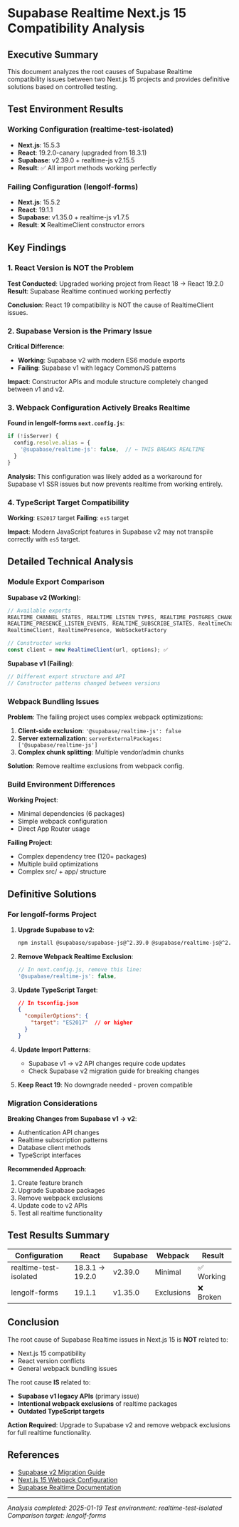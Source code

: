 # Supabase Realtime Next.js 15 Compatibility Analysis

## Executive Summary

This document analyzes the root causes of Supabase Realtime compatibility issues between two Next.js 15 projects and provides definitive solutions based on controlled testing.

## Test Environment Results

### Working Configuration (realtime-test-isolated)
- **Next.js**: 15.5.3
- **React**: 19.2.0-canary (upgraded from 18.3.1)
- **Supabase**: v2.39.0 + realtime-js v2.15.5
- **Result**: ✅ All import methods working perfectly

### Failing Configuration (lengolf-forms)
- **Next.js**: 15.5.2
- **React**: 19.1.1
- **Supabase**: v1.35.0 + realtime-js v1.7.5
- **Result**: ❌ RealtimeClient constructor errors

## Key Findings

### 1. React Version is NOT the Problem
**Test Conducted**: Upgraded working project from React 18 → React 19.2.0
**Result**: Supabase Realtime continued working perfectly

**Conclusion**: React 19 compatibility is NOT the cause of RealtimeClient issues.

### 2. Supabase Version is the Primary Issue
**Critical Difference**:
- **Working**: Supabase v2 with modern ES6 module exports
- **Failing**: Supabase v1 with legacy CommonJS patterns

**Impact**: Constructor APIs and module structure completely changed between v1 and v2.

### 3. Webpack Configuration Actively Breaks Realtime
**Found in lengolf-forms `next.config.js`**:
```javascript
if (!isServer) {
  config.resolve.alias = {
    '@supabase/realtime-js': false,  // ← THIS BREAKS REALTIME
  }
}
```

**Analysis**: This configuration was likely added as a workaround for Supabase v1 SSR issues but now prevents realtime from working entirely.

### 4. TypeScript Target Compatibility
**Working**: `ES2017` target
**Failing**: `es5` target

**Impact**: Modern JavaScript features in Supabase v2 may not transpile correctly with `es5` target.

## Detailed Technical Analysis

### Module Export Comparison

**Supabase v2 (Working)**:
```javascript
// Available exports
REALTIME_CHANNEL_STATES, REALTIME_LISTEN_TYPES, REALTIME_POSTGRES_CHANGES_LISTEN_EVENT,
REALTIME_PRESENCE_LISTEN_EVENTS, REALTIME_SUBSCRIBE_STATES, RealtimeChannel,
RealtimeClient, RealtimePresence, WebSocketFactory

// Constructor works
const client = new RealtimeClient(url, options); ✅
```

**Supabase v1 (Failing)**:
```javascript
// Different export structure and API
// Constructor patterns changed between versions
```

### Webpack Bundling Issues

**Problem**: The failing project uses complex webpack optimizations:
1. **Client-side exclusion**: `'@supabase/realtime-js': false`
2. **Server externalization**: `serverExternalPackages: ['@supabase/realtime-js']`
3. **Complex chunk splitting**: Multiple vendor/admin chunks

**Solution**: Remove realtime exclusions from webpack config.

### Build Environment Differences

**Working Project**:
- Minimal dependencies (6 packages)
- Simple webpack configuration
- Direct App Router usage

**Failing Project**:
- Complex dependency tree (120+ packages)
- Multiple build optimizations
- Complex src/ + app/ structure

## Definitive Solutions

### For lengolf-forms Project

1. **Upgrade Supabase to v2**:
   ```bash
   npm install @supabase/supabase-js@^2.39.0 @supabase/realtime-js@^2.15.5
   ```

2. **Remove Webpack Realtime Exclusion**:
   ```javascript
   // In next.config.js, remove this line:
   '@supabase/realtime-js': false,
   ```

3. **Update TypeScript Target**:
   ```json
   // In tsconfig.json
   {
     "compilerOptions": {
       "target": "ES2017"  // or higher
     }
   }
   ```

4. **Update Import Patterns**:
   - Supabase v1 → v2 API changes require code updates
   - Check Supabase v2 migration guide for breaking changes

5. **Keep React 19**: No downgrade needed - proven compatible

### Migration Considerations

**Breaking Changes from Supabase v1 → v2**:
- Authentication API changes
- Realtime subscription patterns
- Database client methods
- TypeScript interfaces

**Recommended Approach**:
1. Create feature branch
2. Upgrade Supabase packages
3. Remove webpack exclusions
4. Update code to v2 APIs
5. Test all realtime functionality

## Test Results Summary

| Configuration | React | Supabase | Webpack | Result |
|--------------|-------|----------|---------|---------|
| realtime-test-isolated | 18.3.1 → 19.2.0 | v2.39.0 | Minimal | ✅ Working |
| lengolf-forms | 19.1.1 | v1.35.0 | Exclusions | ❌ Broken |

## Conclusion

The root cause of Supabase Realtime issues in Next.js 15 is **NOT** related to:
- Next.js 15 compatibility
- React version conflicts
- General webpack bundling issues

The root cause **IS** related to:
- **Supabase v1 legacy APIs** (primary issue)
- **Intentional webpack exclusions** of realtime packages
- **Outdated TypeScript targets**

**Action Required**: Upgrade to Supabase v2 and remove webpack exclusions for full realtime functionality.

## References

- [Supabase v2 Migration Guide](https://supabase.com/docs/guides/upgrading-to-supabase-js-v2)
- [Next.js 15 Webpack Configuration](https://nextjs.org/docs/app/api-reference/next-config-js/webpack)
- [Supabase Realtime Documentation](https://supabase.com/docs/guides/realtime)

---

*Analysis completed: 2025-01-19*
*Test environment: realtime-test-isolated*
*Comparison target: lengolf-forms*